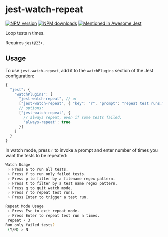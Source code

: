 # jest-watch-repeat

[![NPM version][npm-image]][npm-url]
[![NPM downloads][downloads-image]][downloads-url]
[![Mentioned in Awesome Jest](https://awesome.re/mentioned-badge.svg)](https://github.com/jest-community/awesome-jest)

Loop tests n times.

Requires `jest@23+`.

## Usage

To use `jest-watch-repeat`,
add it to the `watchPlugins` section of the Jest configuration:

```js
{
  "jest": {
    "watchPlugins": [
      "jest-watch-repeat", // or
      ["jest-watch-repeat", { "key": "r", "prompt": "repeat test runs." }],
      // options:
      ["jest-watch-repeat", {
        // always repeat, even if some tests failed.
        'always-repeat': true
      }]
    ]
  }
}
```

In watch mode, press `r` to invoke a prompt and enter number of times you want the tests to be repeated:

```sh
Watch Usage
 › Press a to run all tests.
 › Press f to run only failed tests.
 › Press p to filter by a filename regex pattern.
 › Press t to filter by a test name regex pattern.
 › Press q to quit watch mode.
 › Press r to repeat test runs.
 › Press Enter to trigger a test run.
```

```sh
Repeat Mode Usage
 › Press Esc to exit repeat mode.
 › Press Enter to repeat test run n times.
 repeat › 3
Run only failed tests?
 (Y/N) > N
```

[downloads-image]: https://img.shields.io/npm/dm/jest-watch-repeat.svg?style=flat
[downloads-url]: https://npmjs.org/package/jest-watch-repeat
[npm-image]: https://img.shields.io/npm/v/jest-watch-repeat.svg?style=flat
[npm-url]: https://npmjs.org/package/jest-watch-repeat

